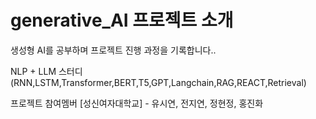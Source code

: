 # generative_AI 프로젝트 소개
생성형 AI를 공부하며 프로젝트 진행 과정을 기록합니다..

NLP + LLM 스터디 (RNN,LSTM,Transformer,BERT,T5,GPT,Langchain,RAG,REACT,Retrieval)

프로젝트 참여멤버
[성신여자대학교] - 유시연, 전지연, 정현정, 홍진화


